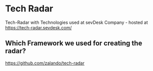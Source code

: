 # Tech Radar

Tech-Radar with Technologies used at sevDesk Company - hosted at https://tech-radar.sevdesk.com/

## Which Framework we used for creating the radar?

<https://github.com/zalando/tech-radar>
